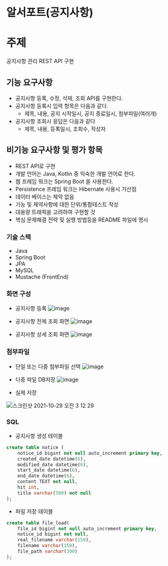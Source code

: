 # 알서포트(공지사항)

# 주제
공지사항 관리 REST API 구현

## 기능 요구사항
- 공지사항 등록, 수정, 삭제, 조회 API를 구현한다.
- 공지사항 등록시 입력 항목은 다음과 같다.
  - 제목, 내용, 공지 시작일시, 공지 종료일시, 첨부파일(여러개)
- 공지사항 조회시 응답은 다음과 같다
  - 제목, 내용, 등록일시, 조회수, 작성자

## 비기능 요구사항 및 평가 항목
- REST API로 구현
- 개발 언어는 Java, Kotlin 중 익숙한 개발 언어로 한다.
- 웹 프레임 워크는 Spring Boot 을 사용한다.
- Persistence 프레임 워크는 Hibernate 사용시 가산점
- 데이터 베이스는 제약 없음
- 기능 및 제약사항에 대한 단위/통합테스트 작성
- 대용량 트래픽을 고려하여 구현할 것
- 핵심 문제해결 전략 및 실행 방법등을 README 파일에 명시

### 기술 스택
- Java
- Spring Boot
- JPA
- MySQL
- Mustache (FrontEnd)

### 화면 구성
- 공지사항 등록
![image](https://user-images.githubusercontent.com/37436822/139311210-8ecd116a-7883-43e9-95e3-1564d07d9f59.png)

- 공지사항 전체 조회 화면
![image](https://user-images.githubusercontent.com/37436822/139310763-aafe0c64-748a-4580-8f1f-3a39592e1db6.png)

- 공지사항 상세 조회 화면
![image](https://user-images.githubusercontent.com/37436822/139311016-acd6b55c-98a5-4ea5-acbf-f7f581061e38.png)

### 첨부파일
- 단일 또는 다중 첨부파일 선택
![image](https://user-images.githubusercontent.com/37436822/139311549-c191c1b4-cbc7-42c9-9553-93b3a81048fa.png)

- 다중 파일 DB저장
![image](https://user-images.githubusercontent.com/37436822/139311779-b800d1ee-eaf4-4dd1-92d2-ac11a7e9e2e8.png)

- 실제 저장

![스크린샷 2021-10-29 오전 3 12 29](https://user-images.githubusercontent.com/37436822/139311999-1feaa111-869c-48b9-aa8a-8b5275fccedb.png)

### SQL
- 공지사항 생성 테이블
```SQL
create table notice (
    notice_id bigint not null auto_increment primary key,
    created_date datetime(6),
    modified_date datetime(6),
    start_date datetime(6),
    end_date datetime(6),
    content TEXT not null,
    hit int,
    title varchar(500) not null
);
```

- 파일 저장 테이블
```SQL
create table file_load(
    file_id bigint not null auto_increment primary key,
    notice_id bigint not null,
    real_filename varchar(150),
    filename varchar(150),
    file_path varchar(300)
);
```




